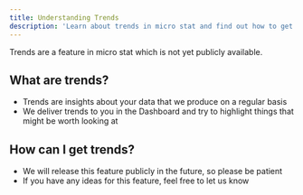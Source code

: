 ```yaml
---
title: Understanding Trends
description: 'Learn about trends in micro stat and find out how to get the most out of them.'
---
```


Trends are a feature in micro stat which is not yet publicly available.

## What are trends?
- Trends are insights about your data that we produce on a regular basis
- We deliver trends to you in the Dashboard and try to highlight things that might be worth looking at

## How can I get trends?
- We will release this feature publicly in the future, so please be patient
- If you have any ideas for this feature, feel free to let us know
